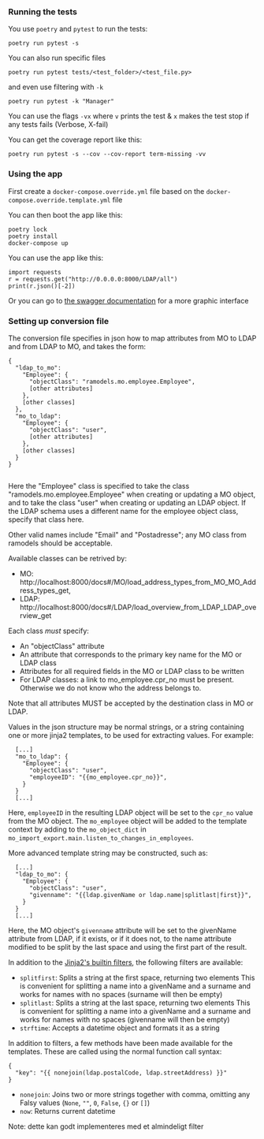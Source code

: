 ### Running the tests

You use `poetry` and `pytest` to run the tests:

`poetry run pytest -s`

You can also run specific files

`poetry run pytest tests/<test_folder>/<test_file.py>`

and even use filtering with `-k`

`poetry run pytest -k "Manager"`

You can use the flags `-vx` where `v` prints the test & `x` makes the test stop if any tests fails (Verbose, X-fail)

You can get the coverage report like this:

`poetry run pytest -s --cov --cov-report term-missing -vv`

### Using the app

First create a `docker-compose.override.yml` file based on the
`docker-compose.override.template.yml` file

You can then boot the app like this:

```
poetry lock
poetry install
docker-compose up
```

You can use the app like this:

```
import requests
r = requests.get("http://0.0.0.0:8000/LDAP/all")
print(r.json()[-2])
```

Or you can go to [the swagger documentation](http://localhost:8000/docs) for a more graphic interface

### Setting up conversion file

The conversion file specifies in json how to map attributes from MO to LDAP and from LDAP to MO,
and takes the form:

```
{
  "ldap_to_mo":
    "Employee": {
      "objectClass": "ramodels.mo.employee.Employee",
      [other attributes]
    },
    [other classes]
  },
  "mo_to_ldap":
    "Employee": {
      "objectClass": "user",
      [other attributes]
    },
    [other classes]
  }
}
    
```
Here the "Employee" class is specified to take the class "ramodels.mo.employee.Employee" when creating or 
updating a MO object, and to take the class "user" when creating or updating an LDAP object.
If the LDAP schema uses a different name for the employee object class, specify that class here.

Other valid names include "Email" and "Postadresse"; any MO class from ramodels should be acceptable.

Available classes can be retrived by:
* MO: http://localhost:8000/docs#/MO/load_address_types_from_MO_MO_Address_types_get, 
* LDAP: http://localhost:8000/docs#/LDAP/load_overview_from_LDAP_LDAP_overview_get 

Each class _must_ specify:
* An "objectClass" attribute
* An attribute that corresponds to the primary key name for the MO or LDAP class
* Attributes for all required fields in the MO or LDAP class to be written
* For LDAP classes: a link to mo_employee.cpr_no must be present. Otherwise we do not know who the address belongs to.


Note that all attributes MUST be accepted by the destination class in MO or LDAP.

Values in the json structure may be normal strings, or a string containing one or more jinja2 templates,
to be used for extracting values. For example:

```
  [...]
  "mo_to_ldap": {
    "Employee": {
      "objectClass": "user",
      "employeeID": "{{mo_employee.cpr_no}}",
    }
  }
  [...]
```
Here, `employeeID` in the resulting LDAP object will be set to the `cpr_no` value from the MO object.
The `mo_employee` object will be added to the template context by adding to the `mo_object_dict` in 
`mo_import_export.main.listen_to_changes_in_employees`.

More advanced template string may be constructed, such as:
```
  [...]
  "ldap_to_mo": {
    "Employee": {
      "objectClass": "user",
      "givenname": "{{ldap.givenName or ldap.name|splitlast|first}}",
    }
  }
  [...]
```
Here, the MO object's `givenname` attribute will be set to the givenName attribute from LDAP,
if it exists, or if it does not, to the name attribute modified to be split by the last space and 
using the first part of the result.

In addition to the [Jinja2's builtin filters](https://jinja.palletsprojects.com/en/3.1.x/templates/#builtin-filters),
the following filters are available:

* `splitfirst`: Splits a string at the first space, returning two elements
  This is convenient for splitting a name into a givenName and a surname
  and works for names with no spaces (surname will then be empty)
* `splitlast`: Splits a string at the last space, returning two elements
  This is convenient for splitting a name into a givenName and a surname
  and works for names with no spaces (givenname will then be empty)
* `strftime`: Accepts a datetime object and formats it as a string

In addition to filters, a few methods have been made available for the templates.
These are called using the normal function call syntax:
```
{
  "key": "{{ nonejoin(ldap.postalCode, ldap.streetAddress) }}"
}
```
* `nonejoin`: Joins two or more strings together with comma, omitting any Falsy values 
  (`None`, `""`, `0`, `False`, `{}` or `[]`)
* `now`: Returns current datetime

Note: dette kan godt implementeres med et almindeligt filter
